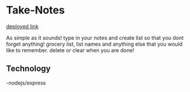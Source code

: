 # Take-Notes

[deployed link](https://sleepy-hamlet-80488.herokuapp.com/)

As simple as it sounds! type in your notes and create list so that you dont forget anything! grocery list, list names and anything else that you would like to remember. delete or clear when you are done!

## Technology 

-nodejs/express
